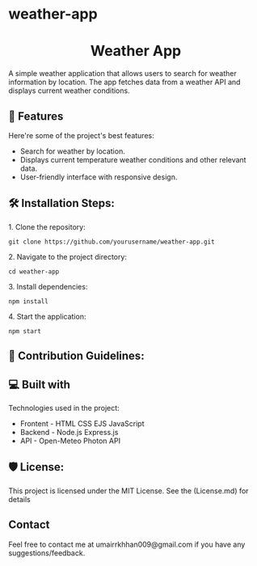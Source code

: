 # weather-app

<h1 align="center" id="title">Weather App</h1>

<p id="description">A simple weather application that allows users to search for weather information by location. The app fetches data from a weather API and displays current weather conditions.</p>

  
  
<h2>🧐 Features</h2>

Here're some of the project's best features:

*   Search for weather by location.
*   Displays current temperature weather conditions and other relevant data.
*   User-friendly interface with responsive design.

<h2>🛠️ Installation Steps:</h2>

<p>1. Clone the repository:</p>

```
git clone https://github.com/yourusername/weather-app.git
```

<p>2. Navigate to the project directory:</p>

```
cd weather-app
```

<p>3. Install dependencies:</p>

```
npm install
```

<p>4. Start the application:</p>

```
npm start
```

<h2>🍰 Contribution Guidelines:</h2>

  
  
<h2>💻 Built with</h2>

Technologies used in the project:

*   Frontent - HTML CSS EJS JavaScript
*   Backend - Node.js Express.js
*   API - Open-Meteo Photon API

<h2>🛡️ License:</h2>

This project is licensed under the MIT License. See the (License.md) for details

<h2>Contact</h2>
Feel free to contact me at umairrkhhan009@gmail.com if you have any suggestions/feedback.

